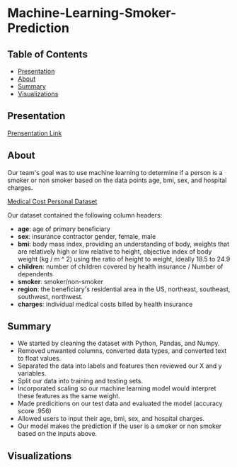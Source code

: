 # Machine-Learning-Smoker-Prediction

## Table of Contents

- [Presentation](#presentation)
- [About](#about)
- [Summary](#summary)
- [Visualizations](#visualizations)

## Presentation
[Prensentation Link]()

## About

Our team's goal was to use machine learning to determine if a person is a smoker or non smoker based on the data points age, bmi, sex, and hospital charges. 

[Medical Cost Personal Dataset](https://www.kaggle.com/datasets/mirichoi0218/insurance)

Our dataset contained the following column headers:
- **age**: age of primary beneficiary
- **sex**: insurance contractor gender, female, male
- **bmi**: body mass index, providing an understanding of body, weights that are relatively high or low relative to height, objective index of body weight (kg / m ^ 2) using the ratio of height to weight, ideally 18.5 to 24.9
- **children**: number of children covered by health insurance / Number of dependents
- **smoker**: smoker/non-smoker
- **region**: the beneficiary's residential area in the US, northeast, southeast, southwest, northwest.
- **charges**: individual medical costs billed by health insurance

## Summary
- We started by cleaning the dataset with Python, Pandas, and Numpy.
- Removed unwanted columns, converted data types, and converted text to float values.
- Separated the data into labels and features then reviewed our X and y variables. 
- Split our data into training and testing sets. 
- Incorporated scaling so our machine learning model would interpret these features as the same weight.
- Made predicitions on our test data and evaluated the model (accuracy score .956)
- Allowed users to input their age, bmi, sex, and hospital charges.
- Our model makes the prediction if the user is a smoker or non smoker based on the inputs above.

## Visualizations

